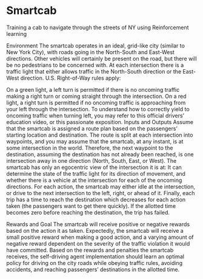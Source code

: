 # Smartcab
Training a cab to navigate through the streets of NY using Reinforcement learning

Environment
The smartcab operates in an ideal, grid-like city (similar to New York City), with roads going in the North-South and East-West directions. Other vehicles will certainly be present on the road, but there will be no pedestrians to be concerned with. At each intersection there is a traffic light that either allows traffic in the North-South direction or the East-West direction. U.S. Right-of-Way rules apply:

On a green light, a left turn is permitted if there is no oncoming traffic making a right turn or coming straight through the intersection.
On a red light, a right turn is permitted if no oncoming traffic is approaching from your left through the intersection. To understand how to correctly yield to oncoming traffic when turning left, you may refer to this official drivers’ education video, or this passionate exposition.
Inputs and Outputs
Assume that the smartcab is assigned a route plan based on the passengers’ starting location and destination. The route is split at each intersection into waypoints, and you may assume that the smartcab, at any instant, is at some intersection in the world. Therefore, the next waypoint to the destination, assuming the destination has not already been reached, is one intersection away in one direction (North, South, East, or West). The smartcab has only an egocentric view of the intersection it is at: It can determine the state of the traffic light for its direction of movement, and whether there is a vehicle at the intersection for each of the oncoming directions. For each action, the smartcab may either idle at the intersection, or drive to the next intersection to the left, right, or ahead of it. Finally, each trip has a time to reach the destination which decreases for each action taken (the passengers want to get there quickly). If the allotted time becomes zero before reaching the destination, the trip has failed.

Rewards and Goal
The smartcab will receive positive or negative rewards based on the action it as taken. Expectedly, the smartcab will receive a small positive reward when making a good action, and a varying amount of negative reward dependent on the severity of the traffic violation it would have committed. Based on the rewards and penalties the smartcab receives, the self-driving agent implementation should learn an optimal policy for driving on the city roads while obeying traffic rules, avoiding accidents, and reaching passengers’ destinations in the allotted time.
